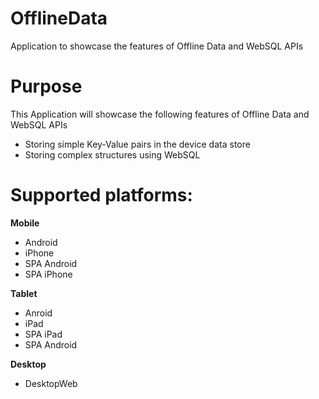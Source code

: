 OfflineData
==================

Application to showcase the features of Offline Data and WebSQL APIs


# Purpose
This Application will showcase the following features of Offline Data and WebSQL APIs

* Storing simple Key-Value pairs in the device data store
* Storing complex structures using WebSQL

# Supported platforms:
**Mobile**
 * Android
 * iPhone
 * SPA Android
 * SPA iPhone
 
**Tablet** 
 * Anroid
 * iPad
 * SPA iPad
 * SPA Android
 
**Desktop**
 * DesktopWeb
